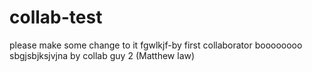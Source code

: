 # collab-test
please make some change to it
fgwlkjf-by first collaborator
boooooooo sbgjsbjksjvjna by collab guy 2 (Matthew law)

